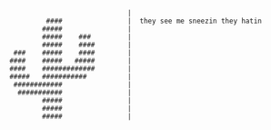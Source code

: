                                     |
                 ####                |  they see me sneezin they hatin
                #####                |
                #####    ###         |
                #####    ####        |
         ###    #####    ####        |
        ####    #####   #####        |
        ####    #############        |
        #####   ###########          |
         ############                |
          ###########                |
                #####                |
                #####                |
                #####                |

<!---
SneezingCactus/SneezingCactus is a ✨ special ✨ repository because its `README.md` (this file) appears on your GitHub profile.
You can click the Preview link to take a look at your changes.
--->
